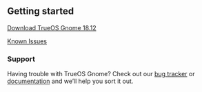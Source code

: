 ## Getting started

[Download TrueOS Gnome 18.12](https://pkg.trueos.org/iso/gnome-stable/TrueOS-Gnome-Stable-x64-f12bb6bb0-20181218.iso)

[Known Issues](https://github.com/trueos/trueos-gnome/projects/1)

### Support

Having trouble with TrueOS Gnome? Check out our [bug tracker](https://github.com/trueos/trueos-gnome/issues/) or [documentation](https://github.com/trueos/trueos-gnome/wiki) and we’ll help you sort it out.
